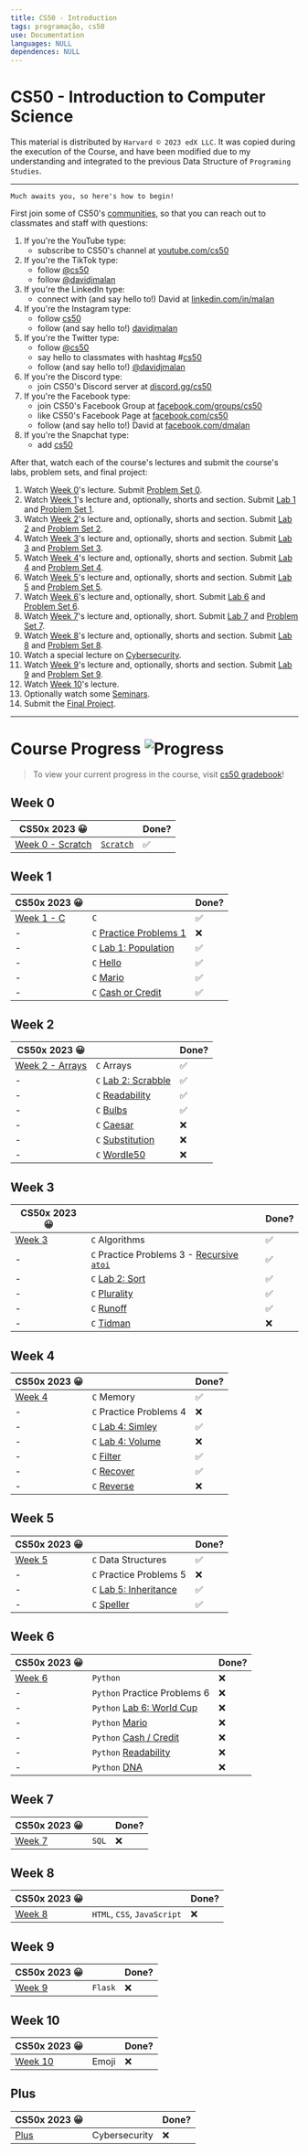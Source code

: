 ```yaml
---
title: CS50 - Introduction
tags: programação, cs50
use: Documentation
languages: NULL
dependences: NULL
---
```


# CS50 - Introduction to Computer Science

This material is distributed by `Harvard © 2023 edX LLC`. It was copied during the execution of the Course, and have been modified due to my understanding and integrated to the previous Data Structure of `Programing Studies`.

---

	Much awaits you, so here's how to begin!

First join some of CS50's [communities](https://cs50.harvard.edu/x/communities), so that you can reach out to classmates and staff with questions:

1.  If you're the YouTube type:
    -   subscribe to CS50's channel at [youtube.com/cs50](http://www.youtube.com/subscription_center?add_user=cs50tv)
2.  If you're the TikTok type:
    -   follow [@cs50](https://www.tiktok.com/@cs50)
    -   follow [@davidjmalan](https://www.tiktok.com/@davidjmalan)
3.  If you're the LinkedIn type:
    -   connect with (and say hello to!) David at [linkedin.com/in/malan](https://www.linkedin.com/in/malan)
4.  If you're the Instagram type:
    -   follow [cs50](https://instagram.com/cs50)
    -   follow (and say hello to!) [davidjmalan](https://instagram.com/davidjmalan)
5.  If you're the Twitter type:
    -   follow [@cs50](https://twitter.com/cs50)
    -   say hello to classmates with hashtag #[cs50](https://twitter.com/intent/tweet?hashtags=cs50)
    -   follow (and say hello to!) [@davidjmalan](https://twitter.com/davidjmalan)
6.  If you're the Discord type:
    -   join CS50's Discord server at [discord.gg/cs50](https://discord.gg/cs50)
7.  If you're the Facebook type:
    -   join CS50's Facebook Group at [facebook.com/groups/cs50](https://www.facebook.com/groups/cs50)
    -   like CS50's Facebook Page at [facebook.com/cs50](https://www.facebook.com/cs50)
    -   follow (and say hello to!) David at [facebook.com/dmalan](https://www.facebook.com/dmalan)
8.  If you're the Snapchat type:
    -   add [cs50](https://www.snapchat.com/add/cs50)

After that, watch each of the course's lectures and submit the course's labs, problem sets, and final project:

1.  Watch [Week 0](https://learning.edx.org/course/course-v1:HarvardX+CS50+X/block-v1:HarvardX+CS50+X+type@sequential+block@a8730f85a9a94d41a784a58c4b6d8bdc/block-v1:HarvardX+CS50+X+type@vertical+block@31304400fd444ea9860a8833cce5c248)'s lecture. Submit [Problem Set 0](https://cs50.harvard.edu/x/2023/psets/0/).
2.  Watch [Week 1](https://learning.edx.org/course/course-v1:HarvardX+CS50+X/block-v1:HarvardX+CS50+X+type@sequential+block@376b3893fe2a45f4b3fec7335b3c8640/block-v1:HarvardX+CS50+X+type@vertical+block@207e2527aef54d78a423fd22e18d93ee)'s lecture and, optionally, shorts and section. Submit [Lab 1](https://cs50.harvard.edu/x/2023/labs/1/) and [Problem Set 1](https://cs50.harvard.edu/x/2023/psets/1/).
3.  Watch [Week 2](https://learning.edx.org/course/course-v1:HarvardX+CS50+X/block-v1:HarvardX+CS50+X+type@sequential+block@bbb214a2ef2549e68d7fec9fd5667b7d/block-v1:HarvardX+CS50+X+type@vertical+block@ec5c719fbd6349d09a10ddaafb03af31)'s lecture and, optionally, shorts and section. Submit [Lab 2](https://cs50.harvard.edu/x/2023/labs/2/) and [Problem Set 2](https://cs50.harvard.edu/x/2023/psets/2/).
4.  Watch [Week 3](https://learning.edx.org/course/course-v1:HarvardX+CS50+X/block-v1:HarvardX+CS50+X+type@sequential+block@ea2b55b5e6884be0b9c6764efb3341b7/block-v1:HarvardX+CS50+X+type@vertical+block@a4fa564ff2c04130bb5ba84ef2bb7ff0)'s lecture and, optionally, shorts and section. Submit [Lab 3](https://cs50.harvard.edu/x/2023/labs/3/) and [Problem Set 3](https://cs50.harvard.edu/x/2023/psets/3/).
5.  Watch [Week 4](https://learning.edx.org/course/course-v1:HarvardX+CS50+X/block-v1:HarvardX+CS50+X+type@sequential+block@65cdc65777b4421781a6197887d12fd7/block-v1:HarvardX+CS50+X+type@vertical+block@83496dc9b595438997f733f71807f43b)'s lecture and, optionally, shorts and section. Submit [Lab 4](https://cs50.harvard.edu/x/2023/labs/4/) and [Problem Set 4](https://cs50.harvard.edu/x/2023/psets/4/).
6.  Watch [Week 5](https://learning.edx.org/course/course-v1:HarvardX+CS50+X/block-v1:HarvardX+CS50+X+type@sequential+block@777300888dd848568a9c37e53cbc3246/block-v1:HarvardX+CS50+X+type@vertical+block@57d2b52d29e84423a0ed933ad23b227a)'s lecture and, optionally, shorts and section. Submit [Lab 5](https://cs50.harvard.edu/x/2023/labs/5/) and [Problem Set 5](https://cs50.harvard.edu/x/2023/psets/5/).
7.  Watch [Week 6](https://learning.edx.org/course/course-v1:HarvardX+CS50+X/block-v1:HarvardX+CS50+X+type@sequential+block@0d0d972b09b94da1aa23e991ef331afd/block-v1:HarvardX+CS50+X+type@vertical+block@b6f3d34ee94748bb9bfe4dd4389349ce)'s lecture and, optionally, short. Submit [Lab 6](https://cs50.harvard.edu/x/2023/labs/6/) and [Problem Set 6](https://cs50.harvard.edu/x/2023/psets/6/).
8.  Watch [Week 7](https://learning.edx.org/course/course-v1:HarvardX+CS50+X/block-v1:HarvardX+CS50+X+type@sequential+block@ba11fd5c31a34e47b7af3708832162c5/block-v1:HarvardX+CS50+X+type@vertical+block@8b295a7f30e84e0c8242769dc4fc5a96)'s lecture and, optionally, short. Submit [Lab 7](https://cs50.harvard.edu/x/2023/labs/7/) and [Problem Set 7](https://cs50.harvard.edu/x/2023/psets/7/).
9.  Watch [Week 8](https://learning.edx.org/course/course-v1:HarvardX+CS50+X/block-v1:HarvardX+CS50+X+type@sequential+block@638af9550b164582b9bc6c1b0e562881/block-v1:HarvardX+CS50+X+type@vertical+block@b01c03067cfb495f891a1a7b4c645a53)'s lecture and, optionally, shorts and section. Submit [Lab 8](https://cs50.harvard.edu/x/2023/labs/8/) and [Problem Set 8](https://cs50.harvard.edu/x/2023/psets/8/).
10.  Watch a special lecture on [Cybersecurity](https://learning.edx.org/course/course-v1:HarvardX+CS50+X/block-v1:HarvardX+CS50+X+type@sequential+block@5b2ceb61052c4e15b7cbc30bd86ab242/block-v1:HarvardX+CS50+X+type@vertical+block@eaae1f2aa20e45d2a1b911c0d6cb66bc).
11.  Watch [Week 9](https://learning.edx.org/course/course-v1:HarvardX+CS50+X/block-v1:HarvardX+CS50+X+type@sequential+block@c7937ee528344aefbedb3628638940bb/block-v1:HarvardX+CS50+X+type@vertical+block@53df817830294add8cc1536f26494a43)'s lecture and, optionally, shorts and section. Submit [Lab 9](https://cs50.harvard.edu/x/2023/labs/9/) and [Problem Set 9](https://cs50.harvard.edu/x/2023/psets/9/).
12.  Watch [Week 10](https://learning.edx.org/course/course-v1:HarvardX+CS50+X/block-v1:HarvardX+CS50+X+type@sequential+block@5f830906ea764494ad216f3b2a4b9669/block-v1:HarvardX+CS50+X+type@vertical+block@e7b0a40138a9474a8142d816ceb9a9e1)'s lecture.
13.  Optionally watch some [Seminars](https://cs50.harvard.edu/x/2023/seminars/).
14.  Submit the [Final Project](https://cs50.harvard.edu/x/2023/project/).

---

# Course Progress ![Progress](https://geps.dev/progress/54)
> To view your current progress in the course, visit [cs50 gradebook](https://cs50.me/cs50x)!

## Week 0

| CS50x 2023 😀                         |                                      | Done? |
| ------------------------------------- | ------------------------------------ | ----- |
| [Week 0 - Scratch](./week0/README.md) | [`Scratch`](./week0/problem_set0.md) | ✅    |

## Week 1

| CS50x 2023 😀                   |                                                 | Done? |
| ------------------------------- | ----------------------------------------------- | ----- |
| [Week 1 - C](./week1/README.md) | `C`                                             | ✅    |
| -                               | `C` [Practice Problems 1](./week1/problems1.md) | :x:   |
| -                               | `C` [Lab 1: Population](./week1/lab1.md)        | ✅    |
| -                               | `C` [Hello](./week1/hello.md)                   | ✅    |
| -                               | `C` [Mario](./week1/mario.md)                   | ✅    |
| -                               | `C` [Cash or Credit](./week1/cash_credit.md)    | ✅    |

## Week 2

| CS50x 2023 😀                        |                                             | Done? |
| ------------------------------------ | ------------------------------------------- | ----- |
| [Week 2 - Arrays](./week2/README.md) | `C` Arrays                                  | ✅    |
| -                                    | `C` [Lab 2: Scrabble](./week2/lab2.md)      | ✅    |
| -                                    | `C` [Readability](./week2/readability.md)   | ✅    |
| -                                    | `C` [Bulbs](./week2/bulbs.md)               | ✅    |
| -                                    | `C` [Caesar](./week2/caesar.md)             | :x:   |
| -                                    | `C` [Substitution](./week2/substitution.md) | :x:   |
| -                                    | `C` [Wordle50](./week2/wordle50.md)         | :x:   |

## Week 3

| CS50x 2023 😀               |                                                                            | Done? |
| --------------------------- | -------------------------------------------------------------------------- | ----- |
| [Week 3](./week3/README.md) | `C` Algorithms                                                             | ✅    |
| -                           | `C` Practice Problems 3 - [Recursive `atoi`](./week3/src/recursive_atoi.c) | ✅    |
| -                           | `C` [Lab 2: Sort](./week3/lab3.md)                                         | ✅    |
| -                           | `C` [Plurality](./week3/plurality.md)                                      | ✅    |
| -                           | `C` [Runoff](./week3/runoff.md)                                            | ✅    |
| -                           | `C` [Tidman](./week3/tidman.md)                                            | :x:   |

## Week 4

| CS50x 2023 😀               |                                        | Done? |
| --------------------------- | -------------------------------------- | ----- |
| [Week 4](./week4/README.md) | `C` Memory                             | ✅    |
| -                           | `C` Practice Problems 4                | :x:   |
| -                           | `C` [Lab 4: Simley](./week4/smiley.md) | ✅    |
| -                           | `C` [Lab 4: Volume](./week4/volume.md) | :x:   |
| -                           | `C` [Filter](./week4/filter.md)        | ✅    |
| -                           | `C` [Recover](./week4/recover.md)      | ✅    |
| -                           | `C` [Reverse](./week4/reverse.md)      | :x:   |

## Week 5

| CS50x 2023 😀               |                                           | Done? |
| --------------------------- | ----------------------------------------- | ----- |
| [Week 5](./week5/README.md) | `C` Data Structures                       | ✅    |
| -                           | `C` Practice Problems 5                   | :x:   |
| -                           | `C` [Lab 5: Inheritance](./week5/lab5.md) | ✅    |
| -                           | `C` [Speller](./week5/speller.md)         | ✅    |

## Week 6

| CS50x 2023 😀               |                                                  | Done? |
| --------------------------- | ------------------------------------------------ | ----- |
| [Week 6](./week6/README.md) | `Python`                                         | :x:   |
| -                           | `Python` Practice Problems 6                     | :x:   |
| -                           | `Python` [Lab 6: World Cup](./week6/lab6.md)     | :x:   |
| -                           | `Python` [Mario](./week6/mario.md)               | :x:   |
| -                           | `Python` [Cash / Credit](./week6/cash-credit.md) | :x:   |
| -                           | `Python` [Readability](./week6/readability.md)   | :x:   |
| -                           | `Python` [DNA](./week6/dna.md)                   | :x:   |

## Week 7

| CS50x 2023 😀               |     | Done? |
| --------------------------- | --- | ----- |
| [Week 7](./week7/README.md) | `SQL` | :x:   |

## Week 8

| CS50x 2023 😀               |                       | Done? |
| --------------------------- | --------------------- | ----- |
| [Week 8](./week8/README.md) | `HTML`, `CSS`, `JavaScript` | :x:   |

## Week 9

| CS50x 2023 😀               |       | Done? |
| --------------------------- | ----- | ----- |
| [Week 9](./week9/README.md) | `Flask` | :x:   |

## Week 10

| CS50x 2023 😀                 |       | Done? |
| ----------------------------- | ----- | ----- |
| [Week 10](./week10/README.md) | Emoji | :x:   |

## Plus

| CS50x 2023 😀            |               | Done? |
| ------------------------ | ------------- | ----- |
| [Plus](./plus/README.md) | Cybersecurity | :x:   |

